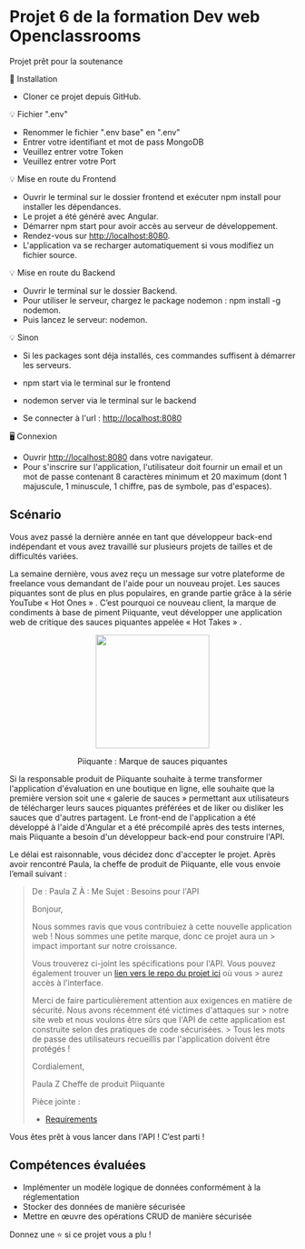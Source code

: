 # Projet 6 de la formation Dev web Openclassrooms

Projet prêt pour la soutenance

🔨 Installation

- Cloner ce projet depuis GitHub.

💡 Fichier ".env"

- Renommer le fichier ".env base" en ".env"
- Entrer votre identifiant et mot de pass MongoDB
- Veuillez entrer votre Token
- Veuillez entrer votre Port

💡 Mise en route du Frontend

- Ouvrir le terminal sur le dossier frontend et exécuter npm install pour
  installer les dépendances.
- Le projet a été généré avec Angular.
- Démarrer npm start pour avoir accès au serveur de développement.
- Rendez-vous sur <http://localhost:8080>.
- L'application va se recharger automatiquement si vous modifiez un fichier
  source.

💡 Mise en route du Backend

- Ouvrir le terminal sur le dossier Backend.
- Pour utiliser le serveur, chargez le package nodemon : npm install -g nodemon.
- Puis lancez le serveur: nodemon.

💡 Sinon

- Si les packages sont déja installés, ces commandes suffisent à démarrer les
  serveurs.

- npm start via le terminal sur le frontend
- nodemon server via le terminal sur le backend
- Se connecter à l'url : <http://localhost:8080>

🖥 Connexion

- Ouvrir <http://localhost:8080> dans votre navigateur.
- Pour s'inscrire sur l'application, l'utilisateur doit fournir un email et un
  mot de passe contenant 8 caractères minimum et 20 maximum (dont 1 majuscule, 1
  minuscule, 1 chiffre, pas de symbole, pas d'espaces).

## Scénario

Vous avez passé la dernière année en tant que développeur back-end indépendant
et vous avez travaillé sur plusieurs projets de tailles et de difficultés
variées.

La semaine dernière, vous avez reçu un message sur votre plateforme de freelance
vous demandant de l'aide pour un nouveau projet. Les sauces piquantes sont de
plus en plus populaires, en grande partie grâce à la série YouTube « Hot Ones »
. C’est pourquoi ce nouveau client, la marque de condiments à base de piment
Piiquante, veut développer une application web de critique des sauces piquantes
appelée « Hot Takes » .

<p align="center">
 <img src="https://user.oc-static.com/upload/2021/07/29/16275605596354_PiiquanteLogo.png" width="200px"/>
</p>
<p align="center">Piiquante : Marque de sauces piquantes</p>

Si la responsable produit de Piiquante souhaite à terme transformer
l'application d'évaluation en une boutique en ligne, elle souhaite que la
première version soit une « galerie de sauces » permettant aux utilisateurs de
télécharger leurs sauces piquantes préférées et de liker ou disliker les sauces
que d'autres partagent. Le front-end de l'application a été développé à l'aide
d'Angular et a été précompilé après des tests internes, mais Piiquante a besoin
d'un développeur back-end pour construire l'API.

Le délai est raisonnable, vous décidez donc d'accepter le projet. Après avoir
rencontré Paula, la cheffe de produit de Piiquante, elle vous envoie l’email
suivant :

> De : Paula Z À : Me Sujet : Besoins pour l'API
>
> Bonjour,
>
> Nous sommes ravis que vous contribuiez à cette nouvelle application web ! Nous
> sommes une petite marque, donc ce projet aura un > impact important sur notre
> croissance.
>
> Vous trouverez ci-joint les spécifications pour l'API. Vous pouvez également
> trouver un
> [lien vers le repo du projet ici](https://github.com/OpenClassrooms-Student-Center/Web-Developer-P6)
> où vous > aurez accès à l'interface.
>
> Merci de faire particulièrement attention aux exigences en matière de
> sécurité. Nous avons récemment été victimes d'attaques sur > notre site web et
> nous voulons être sûrs que l'API de cette application est construite selon des
> pratiques de code sécurisées. > Tous les mots de passe des utilisateurs
> recueillis par l'application doivent être protégés !
>
> Cordialement,
>
> Paula Z Cheffe de produit Piiquante
>
> Pièce jointe :
>
> - [Requirements](https://s3.eu-west-1.amazonaws.com/course.oc-static.com/projects/DWJ_FR_P6/Requirements_DW_P6.pdf)

Vous êtes prêt à vous lancer dans l'API ! C’est parti !

## Compétences évaluées

- Implémenter un modèle logique de données conformément à la réglementation
- Stocker des données de manière sécurisée
- Mettre en œuvre des opérations CRUD de manière sécurisée

Donnez une ⭐️ si ce projet vous a plu !
